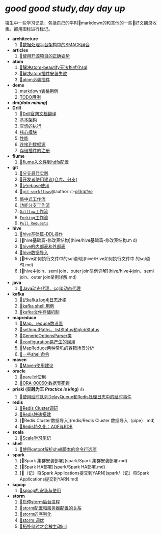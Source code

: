 # *good good study,day day up*
猿生中一些学习记录，包括自己的平时:pencil:markdown的和其他的一些:pushpin:好文摘录收集。都用图标进行标记。

- **architecture**
   1. [:pushpin:数据处理平台架构中的SMACK组合](architecture/数据处理平台架构中的SMACK组合.md)
- **articles**
   1. [:pushpin:使用开源项目的正确姿势](article/使用开源项目的正确姿势.md)
- **atom**
   1. [:pencil:解决atom-beautify无法格式化sql](atom/解决atom-beautify无法格式化sql.md)
   1. [:pencil:解决atom插件安装失败](atom/解决atom插件安装失败.md)
   1. [:pencil:atom必装插件](atom/atom必装插件.md)
- **demo**
   1. [markdown表格用例](demo/markdown表格用例.md)
   1. [TODO用例](demo/TODO-2016-02-02.md)
- **dm(*data mining*)**
- **Drill**
   1. :pushpin:[Drill官网文档翻译](drill/docs)
    1. [基本架构](drill/docs/Drill基本架构.md)
    1. [查询的执行](drill/docs/Drill查询的执行.md)
    1. [核心模块](drill/docs/Drill的核心模块.md)
    1. [性能](drill/docs/Drill的性能.md)
    1. [连接到数据源](drill/docs/连接到数据源.md)
    1. [存储插件的注册](drill/docs/存储插件的注册.md)
- **flume**
   1. [:pencil:flume入文件到hdfs配置](flume/file-to-hdfs-conf.md)
- **git**
   1. [:pushpin:分支最佳实践](git/doc/branch_of_best_practices.md)
   1. [:pencil:开发者使用建议(仓库、分支)](git/doc/Suggestions-for-repository-branches-used-in-development.md)
   1. [:pencil:记rebase使用](git/记rebase使用.md)
   1. [:pushpin:`git-workflows`](git/doc/git-workflows-and-tutorials/)@author :point_right:[*oldratlee*](https://github.com/oldratlee)
    1. [集中式工作流](git/doc/git-workflows-and-tutorials/workflow-centralized.md)  
    1. [功能分支工作流](git/doc/git-workflows-and-tutorials/workflow-feature-branch.md)  
    1. [`Gitflow`工作流](git/doc/git-workflows-and-tutorials/workflow-gitflow.md)  
    1. [`Forking`工作流](git/doc/git-workflows-and-tutorials/workflow-forking.md)  
    1. [`Pull Requests`](git/doc/git-workflows-and-tutorials/pull-request.md)
- **hive**
   1. [:pushpin:hive基础篇-DDL操作](hive/hive基础篇-DDL操作.md)
   1.  [:pushpin:hive基础篇-修改表结构](hive/hive基础篇-修改表结构.m d)
   1.  [:pushpin:hive的内部表和外部表](hive/hive的内部表和外部表.md)
   1. [:pushpin:hive数据导入](hive/hive数据导入.md)
   1.  [:pushpin:Hive如何执行文件中的sql语句](hive/Hive如何执行文件中 的sql语句.md)
   1. [:pushpin:hive中join、semi join、outer join举例详解](hive/hive中join、semi join、outer join举例详解.md)
- **java**
   1. [:pushpin:Java动态代理、cglib动态代理](java/Java动态代理、cglib动态代理.md)
- **kafka**
   1. [:pencil:记kafka log4j日志迁移](kafka/记kafka-log4j日志迁移.md)
   1. [:pencil:kafka shell 用例](kafka/kafka-shell.md)
   1. [:pushpin:kafka文件存储机制](kafka/kafka文件存储机制.md)
- **mapreduce**
   1. [:pushpin:Map、reduce数设置](mapreduce/Map、reduce数设置.md)
   1.  [:pushpin:setInputPaths、listStatus和globStatus](mapreduce/setInputPaths、listStatus和globStatus.md)
   1. [:pencil:GenericOptionsParser类](mapreduce/GenericOptionsParser类.md)
   1. [:pushpin:configuration易产生的误用](mapreduce/configuration易产生的误用.md)
   1.  [:pushpin:MapReduce两种常见的容错场景分析](mapreduce/MapReduce两种常见的容错场景分析.md)
   1.  [:pencil:一些shell命令](mapreduce/一些shell命令.md)
- **maven**
   1. [:pencil:Maven使用建议](maven/Maven使用建议.md)
- **oracle**
   1. [:pencil:parallel使用](oracle/parallel-use.md)
   1. [:pushpin:ORA-00060:数据表死锁](oracle/ORA-00060_数据表死锁.md)
- **priski (实践为王 *Practice is king*)** :+1:
   1. [:pencil:使用延时队列DelayQueue和Redis处理日志中的延时事件](priski/使用延时队列DelayQueue和Redis处理日志中的延时事件.md)
- **redis**
   1. [:pencil:Redis Cluster调研](redis/Redis_Cluster调研.md)
   1. [:pencil:Redis快速搭建](redis/Redis快速搭建.md)
   1. [:pencil:Redis Cluster数据导入](redis/Redis Cluster 数据导入（pipe）.md)
   1. [:pencil:Redis持久化：AOF与RDB](redis/redis-RDB-AOF.md)
- **scala**
   1. [:pencil:Scala学习笔记](scala/Scala学习笔记.md)
- **shell**
   1. [:pencil:使用getopt解析shell脚本的命令行选项](shell/使用getopt解析shell脚本的命令行选项.md)
- **spark**
   1. [:pencil:Spark 集群安装部署](spark/Spark 集群安装部署.md)
   1.  [:pencil:Spark HA部署](spark/Spark HA部署.md)
   1. [:pencil:（记）将Spark Applications提交到YARN](spark/（记）将Spark Applications提交到YARN.md)
- **sqoop**
   1. [:pencil:sqoop的安装与使用](sqoop/sqoop的安装与使用.md)
- **storm**
   1. [:pushpin:启停storm后台进程](storm/启停storm后台进程.md)
   1.  [:pushpin:storm配置和服务器配置的关系](storm/storm配置和服务器配置的关系.md)
   1. [:pushpin:storm的序列化](storm/storm的序列化.md)
   1. [:pencil:storm 调优](storm/storm调优（Topology的性能瓶颈）.md)
   1.  [:pencil:拓扑何时才会被主动kill](storm/拓扑何时才会被主动kill.md)
